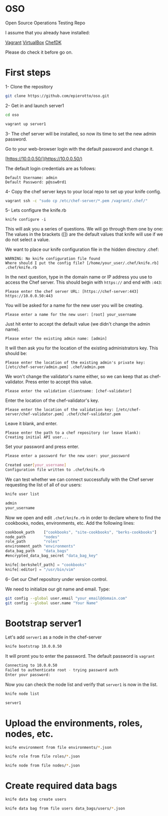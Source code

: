 OSO
===

Open Source Operations Testing Repo

I assume that you already have installed:

[Vagrant](https://www.vagrantup.com/downloads.html)
[VirtualBox](https://www.virtualbox.org/wiki/Downloads)
[ChefDK](https://downloads.getchef.com/chef-dk/mac/#/)

Please do check it before go on.

First steps
===========

1- Clone the repository
  ```bash
  git clone https://github.com/epierotto/oso.git
  ```
2- Get in and launch server1
  ```bash
  cd oso

  vagrant up server1
  ```
3- The chef server will be installed, so now its time to set the new admin password.

  Go to your web-browser login with the default password and change it.

  [https://10.0.0.50/](https://10.0.0.50/)

  The default login credentials are as follows:
  ```
  Default Username: admin
  Default Password: p@ssw0rd1
  ```

4- Copy the chef server keys to your local repo to set up your knife config.
  ```bash
  vagrant ssh -c "sudo cp /etc/chef-server/*.pem /vagrant/.chef/"
  ```
5- Lets configure the knife.rb
  ```
  knife configure -i
  ```
  This will ask you a series of questions. We will go through them one by one:
  The values in the brackets ([]) are the default values that knife will use if we do not select a value.  

  We want to place our knife configuration file in the hidden directory .chef:
  ```
  WARNING: No knife configuration file found
  Where should I put the config file? [/home/your_user/.chef/knife.rb] .chef/knife.rb
  ```
  In the next question, type in the domain name or IP address you use to access the Chef server. This should begin with `https://` and end with `:443`:
  ```
  Please enter the chef server URL: [https://chef-server:443] https://10.0.0.50:443
  ```  

  You will be asked for a name for the new user you will be creating.
  ```
  Please enter a name for the new user: [root] your_username
  ```

  Just hit enter to accept the default value (we didn't change the admin name).
  ```
  Please enter the existing admin name: [admin] 
  ```
  
  It will then ask you for the location of the existing administrators key. This should be:
  ``` 
  Please enter the location of the existing admin's private key: [/etc/chef-server/admin.pem] .chef/admin.pem
  ```

  We won't change the validator's name either, so we can keep that as chef-validator. Press enter to accept this value.  
  ```
  Please enter the validation clientname: [chef-validator] 
  ```

  Enter the location of the chef-validator's key.
  ```
  Please enter the location of the validation key: [/etc/chef-server/chef-validator.pem] .chef/chef-validator.pem
  ```

  Leave it blank, and enter.
  ```
  Please enter the path to a chef repository (or leave blank): 
  Creating initial API user...
  ```

  Set your password and press enter.
  ```bash
  Please enter a password for the new user: your_password
  ```

  ```bash
  Created user[your_username]
  Configuration file written to .chef/knife.rb
  ```

  We can test whether we can connect successfully with the Chef server requesting the list of all of our users:
  ```bash
  knife user list
  
  admin
  your_username
  ```

  Now we open and edit `.chef/knife.rb` in order to declare where to find the cookbooks, nodes, environments, etc.
  Add the following lines:
  ```javascript
  cookbook_path    ["cookbooks", "site-cookbooks", "berks-cookbooks"]
  node_path        "nodes"
  role_path        "roles"
  environment_path "environments"
  data_bag_path    "data_bags"
  #encrypted_data_bag_secret "data_bag_key"
  
  knife[:berkshelf_path] = "cookbooks"
  knife[:editor] = "/usr/bin/vim"
  ```


6- Get our Chef repository under version control.

  We need to initialize our git name and email. Type:
  ```bash
  git config --global user.email "your_email@domain.com"
  git config --global user.name "Your Name"
  ```

Bootstrap server1
=================

  Let's add `server1` as a node in the chef-server
  ```bash
  knife bootstrap 10.0.0.50
  ```
  
  It will promt you to enter the password.
  The default password is `vagrant`
  ```bash
  Connecting to 10.0.0.50
  Failed to authenticate root - trying password auth
  Enter your password: 
  ```

  Now you can check the node list and verify that `server1` is now in the list.
  ```bash
  knife node list
  
  server1
  ```

Upload the environments, roles, nodes, etc.
===========================================

  ```bash
  knife environment from file environments/*.json

  knife role from file roles/*.json

  knife node from file nodes/*.json
  ```


Create required data bags
=========================

  ```bash
  knife data bag create users

  knife data bag from file users data_bags/users/*.json
  ```
